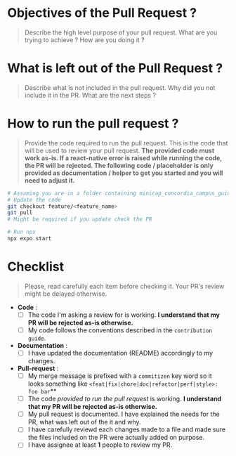 # Objectives of the Pull Request ? 
> Describe the high level purpose of your pull request. What are you trying to achieve ? How are you doing it ?

# What is left out of the Pull Request ? 
> Describe what is not included in the pull request. Why did you not include it in the PR. What are the next steps ?

# How to run the pull request ?
> Provide the code required to run the pull request. This is the code that will be used to review your pull request. **The provided code must work as-is. If a react-native error is raised while running the code, the PR will be rejected. The following code / placeholder is only provided as documentation / helper to get you started and you will need to adjust it.**

```bash
# Assuming you are in a folder containing minicap_concordia_campus_guide_app/application folder.
# Update the code
git checkout feature/<feature_name>
git pull
# Might be required if you update check the PR

# Run npx
npx expo start
```

# Checklist
> Please, read carefully each item before checking it. Your PR's review might be delayed otherwise.

* **Code** :
  * [ ] The code I'm asking a review for is working. **I understand that my PR will be rejected as-is otherwise.**
  * [ ] My code follows the conventions described in the `contribution guide`.
 
* **Documentation** : 
  * [ ]  I have updated the documentation (README) accordingly to my changes.
 
* **Pull-request** : 
  * [ ]  My merge message is prefixed with a `commitizen` key word so it looks something like `<feat|fix|chore|doc|refactor|perf|style>: foo bar`**
  * [ ]  The code *provided to run the pull request* is working. **I understand that my PR will be rejected as-is otherwise.**
  * [ ]  My pull request is documented. I have explained the needs for the PR, what was left out of the it and why.
  * [ ]  I have carefully reviewd each changes made to a file and made sure the files included on the PR were actually added on purpose.
  * [ ]  I have assignee at least **1** people to review my PR.